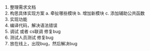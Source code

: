 1. 整理需求文档
2. 构思具体实现方案
	a. 牵扯哪些模块
	b. 增加新模块
	c. 添加辅助公共函数
3. 实现功能
4. 编译代码，解决语法错误
5. 调试 或者 cs联调 修复bug
6. 测试人员测试 修复bug
7. 放在线上，出现bug，然后解决bug